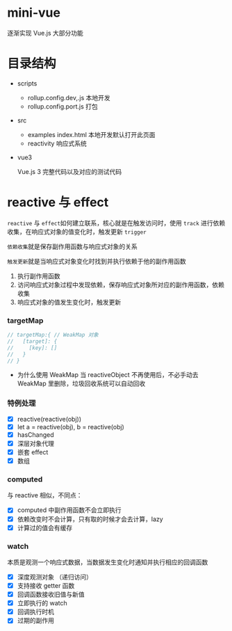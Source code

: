 # mini-vue

逐渐实现 Vue.js 大部分功能

# 目录结构

- scripts

  - rollup.config.dev,.js
    本地开发
  - rollup.config.port.js
    打包

- src
  - examples
    index.html 本地开发默认打开此页面
  - reactivity
    响应式系统
- vue3

  Vue.js 3 完整代码以及对应的测试代码

# reactive 与 effect

`reactive` 与 `effect`如何建立联系，核心就是在触发访问时，使用 `track` 进行依赖收集，在响应式对象的值变化时，触发更新 `trigger`

`依赖收集`就是保存副作用函数与响应式对象的关系

`触发更新`就是当响应式对象变化时找到并执行依赖于他的副作用函数

1. 执行副作用函数
2. 访问响应式对象过程中发现依赖，保存响应式对象所对应的副作用函数，依赖收集
3. 响应式对象的值发生变化时，触发更新

### targetMap

```js
// targetMap:{ // WeakMap 对象
//   [target]: {
//     [key]: []
//   }
// }
```

- 为什么使用 WeakMap
  当 reactiveObject 不再使用后，不必手动去 WeakMap 里删除，垃圾回收系统可以自动回收

### 特例处理

- [x] reactive(reactive(obj))
- [x] let a = reactive(obj), b = reactive(obj)
- [x] hasChanged
- [x] 深层对象代理
- [x] 嵌套 effect
- [x] 数组

### computed

与 reactive 相似，不同点：

- [x] computed 中副作用函数不会立即执行
- [x] 依赖改变时不会计算，只有取的时候才会去计算，lazy
- [x] 计算过的值会有缓存

### watch

本质是观测一个响应式数据，当数据发生变化时通知并执行相应的回调函数

- [x] 深度观测对象 （递归访问）
- [x] 支持接收 getter 函数
- [x] 回调函数接收旧值与新值
- [x] 立即执行的 watch
- [x] 回调执行时机
- [x] 过期的副作用
